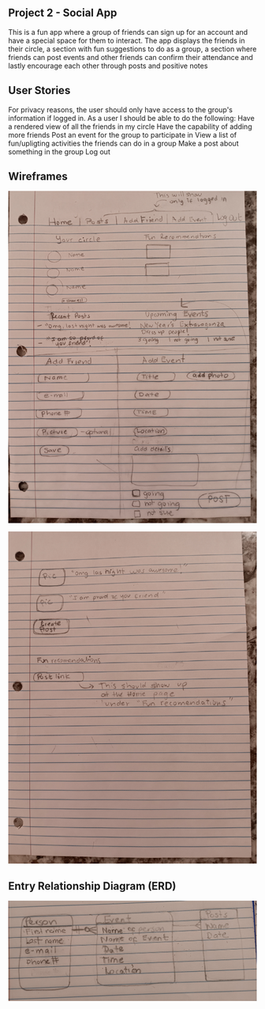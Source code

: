 ## Project 2 - Social App

This is a fun app where a group of friends can sign up for an account and have a special space for them to interact. The app displays the friends in their circle, a section with fun suggestions to do as a group, a section where friends can post events and other friends can confirm their attendance and lastly encourage each other through posts and positive notes

## User Stories

For privacy reasons, the user should only have access to the group's information if logged in. As a user I should be able to do the following:
    Have a rendered view of all the friends in my circle
    Have the capability of adding more friends
    Post an event for the group to participate in
    View a list of fun/upligting activities the friends can do in a group
    Make a post about something in the group
    Log out

## Wireframes

![Alt text](20231220_185535-2.jpg)

![Alt text](20231220_185540.jpg)




## Entry Relationship Diagram (ERD)

![Alt text](20231220_192910.jpg)
